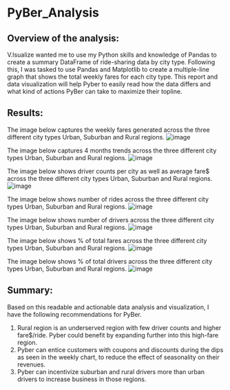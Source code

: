 # PyBer_Analysis

## Overview of the analysis:
V.Isualize wanted me to use my Python skills and knowledge of Pandas to create a summary DataFrame of ride-sharing data by city type. Following this, I was tasked to use Pandas and Matplotlib to create a multiple-line graph that shows the total weekly fares for each city type. This report and data visualization will help Pyber to easily read how the data differs and what kind of actions PyBer can take to maximize their topline. 

## Results: 

The image below captures the weekly fares generated across the three different city types Urban, Suburban and Rural regions.
![image](https://user-images.githubusercontent.com/104685001/172075276-1c84481e-af34-46fd-882b-102e28dc7d86.png)


The image below captures 4 months trends across the three different city types Urban, Suburban and Rural regions.
![image](https://user-images.githubusercontent.com/104685001/172075291-e1ec8dd9-4ad5-4e54-96b1-14b372edb4d6.png)


The image below shows driver counts per city as well as average fare$ across the three different city types Urban, Suburban and Rural regions.
![image](https://user-images.githubusercontent.com/104685001/172075501-f9c459ad-6ece-4762-9fac-e3b8a83ee433.png)


The image below shows number of rides across the three different city types Urban, Suburban and Rural regions.
![image](https://user-images.githubusercontent.com/104685001/172075521-1c69c1c1-cbd5-4797-8c43-e41867cfee6c.png)


The image below shows number of drivers across the three different city types Urban, Suburban and Rural regions.
![image](https://user-images.githubusercontent.com/104685001/172075539-43fb50d2-a9a7-4a28-a4fc-661b183b4c23.png)


The image below shows % of total fares across the three different city types Urban, Suburban and Rural regions.
![image](https://user-images.githubusercontent.com/104685001/172075552-b018ad24-2f6e-4afa-a784-17bd46cd3d25.png)


The image below shows % of total drivers across the three different city types Urban, Suburban and Rural regions.
![image](https://user-images.githubusercontent.com/104685001/172075564-8407da77-0697-4a0e-89f8-805d4b3c86d5.png)


## Summary: 
Based on this readable and actionable data analysis and visualization, I have the following recommendations for PyBer.
1) Rural region is an underserved region with few driver counts and higher fare$/ride. Pyber could benefit by expanding further into this high-fare region.
2) Pyber can entice customers with coupons and discounts during the dips as seen in the weekly chart, to reduce the effect of seasonality on their revenues.
3) Pyber can incentivize suburban and rural drivers more than urban drivers to increase business in those regions.

